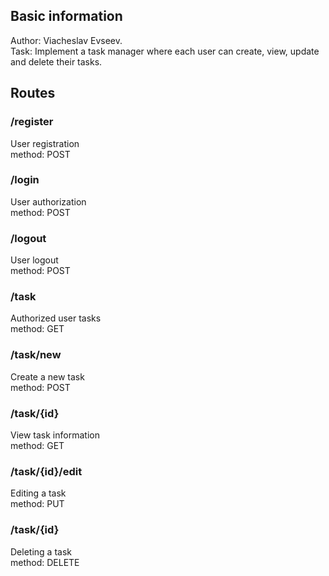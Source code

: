 ## Basic information

Author: Viacheslav Evseev.  
Task: Implement a task manager where each user can create, view, update and delete their tasks.

## Routes

### /register
User registration  
method: POST

### /login
User authorization  
method: POST

### /logout
User logout  
method: POST

### /task
Authorized user tasks  
method: GET

### /task/new
Create a new task  
method: POST

### /task/{id}
View task information  
method: GET

### /task/{id}/edit
Editing a task  
method: PUT

### /task/{id}
Deleting a task   
method: DELETE
